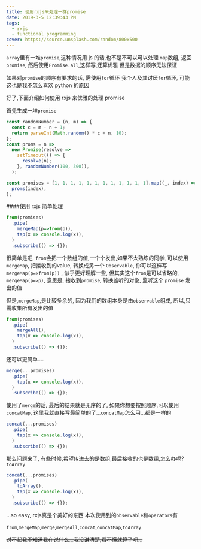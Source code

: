 ```yaml
---
title: 使用rxjs来处理一群promise
date: 2019-3-5 12:39:43 PM
tags:
  - rxjs
  - functional programming
cover: https://source.unsplash.com/random/800x500
---
```


`array`里有一堆`promise`,这种情况用 js 的话,也不是不可以可以处理
`map`数组, 返回`promise`, 然后使用`Promise.all`,这样写,还算优雅
但是数据的顺序无法保证

如果对`promise`的顺序有要求的话, 需使用`for`循环
我个人及其讨厌`for`循环, 可能这也是我不怎么喜欢 python 的原因

好了,下面介绍如何使用 rxjs 来优雅的处理 promise

首先生成一堆`promise`

```javascript
const randomNumber = (n, m) => {
  const c = m - n + 1;
  return parseInt(Math.random() * c + n, 10);
};
const proms = n =>
  new Promise(resolve =>
    setTimeout(() => {
      resolve(n);
    }, randomNumber(100, 300)),
  );

const promises = [1, 1, 1, 1, 1, 1, 1, 1, 1, 1, 1, 1].map((_, index) =>
  proms(index),
);
```

####使用 rxjs 简单处理

```javascript
from(promises)
  .pipe(
    mergeMap(p=>from(p)),
    tap(x => console.log(x)),
  )
  .subscribe(() => {});
```
很简单是吧, `from`会把一个数组的值,一个个发出,如果不太熟练的同学, 可以使用`mergeMap`,
把接收到的value, 转换成另一个 `Observable`, 你可以这样写 `mergeMap(p=>from(p))` ,
似乎更好理解一些, 但其实这个`from`是可以省略的,
 `mergeMap(p=>p)`, 意思是, 接收到`promise`, 转换监听的对象, 监听这个 `promise` 发出的值

但是,`mergeMap`,是比较多余的, 因为我们的数组本身是由`observable`组成,
所以,只需收集所有发出的值
```javascript
from(promises)
  .pipe(
    mergeAll(),
    tap(x => console.log(x)),
  )
  .subscribe(() => {});
```

还可以更简单....
```javascript
merge(...promises)
  .pipe(
    tap(x => console.log(x)),
  )
  .subscribe(() => {});
```
使用了`merge`的话, 最后的结果就是无序的了,
如果你想要按照顺序,可以使用`concatMap`, 这里我就直接写最简单的了...`concatMap`怎么用...都是一样的
```javascript
concat(...promises)
  .pipe(
    tap(x => console.log(x)),
  )
  .subscribe(() => {});
```

那么问题来了, 有些时候,希望传进去的是数组,最后接收的也是数组,怎么办呢?
`toArray`
```javascript
concat(...promises)
  .pipe(
    toArray(),
    tap(x => console.log(x)),
  )
  .subscribe(() => {});
```
...so easy, rxjs真是个美好的东西
本次使用到的`observable`和`operators`有

`from`,`mergeMap`,`merge`,`mergeAll`,`concat`,`concatMap`,`toArray`


~~对不起我不知道我在说什么...我没讲清楚,看不懂就算了吧...~~